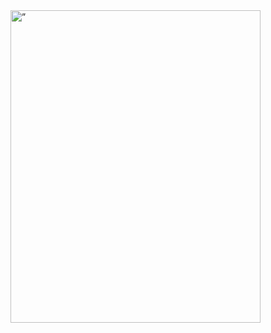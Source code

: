 <!doctype html>
<html>
<body>
<img src= ”images/Aguia.PNG” alt=” GiChristo - QA” width=400 height=500>
</body>
</html>



